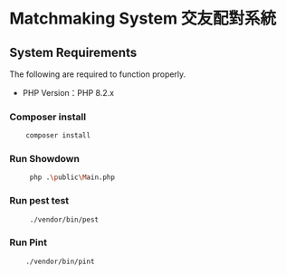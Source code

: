 # Matchmaking System 交友配對系統

## System Requirements

The following are required to function properly.

* PHP Version：PHP 8.2.x

### Composer install

```bash
    composer install
```

### Run Showdown
```bash
     php .\public\Main.php
```

### Run pest test
```bash
     ./vendor/bin/pest
```

### Run Pint

```bash
    ./vendor/bin/pint
```

